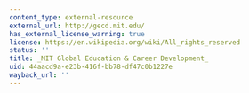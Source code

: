 ```yaml
---
content_type: external-resource
external_url: http://gecd.mit.edu/
has_external_license_warning: true
license: https://en.wikipedia.org/wiki/All_rights_reserved
status: ''
title: _MIT Global Education & Career Development_
uid: 44aacd9a-e23b-416f-bb78-df47c0b1227e
wayback_url: ''
---
```

